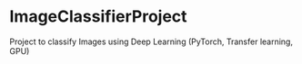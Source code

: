 # ImageClassifierProject
Project to classify Images using Deep Learning (PyTorch, Transfer learning, GPU) 

